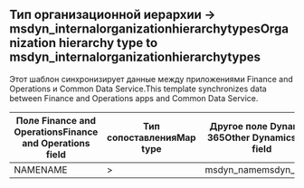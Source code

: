 ## <a name="organization-hierarchy-type-to-msdyn_internalorganizationhierarchytypes"></a><span data-ttu-id="7ebde-101">Тип организационной иерархии -> msdyn_internalorganizationhierarchytypes</span><span class="sxs-lookup"><span data-stu-id="7ebde-101">Organization hierarchy type to msdyn_internalorganizationhierarchytypes</span></span>

<span data-ttu-id="7ebde-102">Этот шаблон синхронизирует данные между приложениями Finance and Operations и Common Data Service.</span><span class="sxs-lookup"><span data-stu-id="7ebde-102">This template synchronizes data between Finance and Operations apps and Common Data Service.</span></span>

<span data-ttu-id="7ebde-103">Поле Finance and Operations</span><span class="sxs-lookup"><span data-stu-id="7ebde-103">Finance and Operations field</span></span> | <span data-ttu-id="7ebde-104">Тип сопоставления</span><span class="sxs-lookup"><span data-stu-id="7ebde-104">Map type</span></span> | <span data-ttu-id="7ebde-105">Другое поле Dynamics 365</span><span class="sxs-lookup"><span data-stu-id="7ebde-105">Other Dynamics 365 field</span></span> | <span data-ttu-id="7ebde-106">Значение по умолчанию</span><span class="sxs-lookup"><span data-stu-id="7ebde-106">Default value</span></span>
---|---|---|---
<span data-ttu-id="7ebde-107">NAME</span><span class="sxs-lookup"><span data-stu-id="7ebde-107">NAME</span></span> | > | <span data-ttu-id="7ebde-108">msdyn_name</span><span class="sxs-lookup"><span data-stu-id="7ebde-108">msdyn_name</span></span> | 

